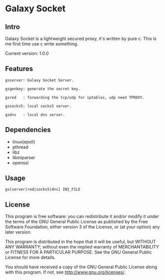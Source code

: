 # Galaxy Socket

## Intro

Galaxy Socket is a lightweight secured proxy, it's written by pure c.
This is me first time use c write something.

Current version: 1.0.0

## Features

    gsserver: Galaxy Socket Server.

    gsgenkey: generate the secret key.

    gsred   : forwarding the tcp/udp for iptables, udp need TPROXY.

    gssocks5: local socks5 server.

    gsdns   : local dns server.

## Dependencies
* linux(epoll)
* pthread
* libz
* libiniparser
* openssl

## Usage

    gs[server|red|socks5|dns] INI_FILE

## License

This program is free software: you can redistribute it and/or modify
it under the terms of the GNU General Public License as published by
the Free Software Foundation, either version 3 of the License, or
(at your option) any later version.

This program is distributed in the hope that it will be useful,
but WITHOUT ANY WARRANTY; without even the implied warranty of
MERCHANTABILITY or FITNESS FOR A PARTICULAR PURPOSE.  See the
GNU General Public License for more details.

You should have received a copy of the GNU General Public License
along with this program.  If not, see <http://www.gnu.org/licenses/>.

